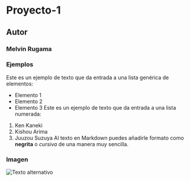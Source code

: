 # Proyecto-1

## Autor 
### Melvin Rugama

### Ejemplos
Este es un ejemplo de texto que da entrada a una lista genérica de elementos:
- Elemento 1
- Elemento 2
- Elemento 3
Este es un ejemplo de texto que da entrada a una lista numerada:
1. Ken Kaneki
2. Kishou Arima
3. Juuzou Suzuya 
Al texto en Markdown puedes añadirle formato como **negrita** o *cursiva* de una manera muy sencilla.

### Imagen
![Texto alternativo](C:\Users\mrugama\Documents\cole_2\proyecto-1\imagenes\ken.png)
